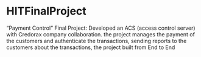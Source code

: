 # HITFinalProject
“Payment Control” Final Project: Developed an ACS (access control server) with Credorax company collaboration. 
the project manages the payment of the customers and authenticate the transactions,
sending reports to the customers about the transactions, 
the project built from End to End
